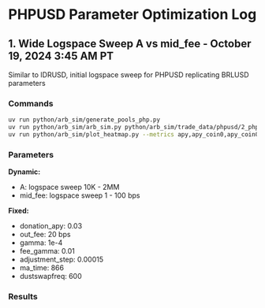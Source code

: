 # PHPUSD Parameter Optimization Log

## 1. Wide Logspace Sweep A vs mid_fee - October 19, 2024 3:45 AM PT

Similar to IDRUSD, initial logspace sweep for PHPUSD replicating BRLUSD parameters

### Commands
```bash
uv run python/arb_sim/generate_pools_php.py
uv run python/arb_sim/arb_sim.py python/arb_sim/trade_data/phpusd/2_phpusd_json_converted.json --dustswapfreq 600 -n 10 --candle-filter 10.0
uv run python/arb_sim/plot_heatmap.py --metrics apy,apy_coin0,apy_coin0_boost,xcp_profit,vp,vp_boosted,avg_pool_fee,n_rebalances,trades,total_notional_coin0,apy_geom_mean,apy_geom_mean_net,avg_rel_bps,tw_slippage,tw_liq_density --ncol 5 --font-size 28 --out python/arb_sim/param_search_results/phpusd/1_A_mid_fee_wide_logspace_sweeps/phpusd_heatmap.png
```

### Parameters

**Dynamic:**
- A: logspace sweep 10K - 2MM
- mid_fee: logspace sweep 1 - 100 bps

**Fixed:**
- donation_apy: 0.03
- out_fee: 20 bps
- gamma: 1e-4
- fee_gamma: 0.01
- adjustment_step: 0.00015
- ma_time: 866
- dustswapfreq: 600

### Results

